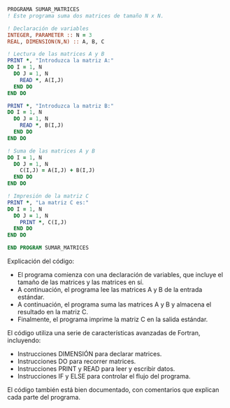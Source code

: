 ```fortran
PROGRAMA SUMAR_MATRICES
! Este programa suma dos matrices de tamaño N x N.

! Declaración de variables
INTEGER, PARAMETER :: N = 3
REAL, DIMENSION(N,N) :: A, B, C

! Lectura de las matrices A y B
PRINT *, "Introduzca la matriz A:"
DO I = 1, N
  DO J = 1, N
    READ *, A(I,J)
  END DO
END DO

PRINT *, "Introduzca la matriz B:"
DO I = 1, N
  DO J = 1, N
    READ *, B(I,J)
  END DO
END DO

! Suma de las matrices A y B
DO I = 1, N
  DO J = 1, N
    C(I,J) = A(I,J) + B(I,J)
  END DO
END DO

! Impresión de la matriz C
PRINT *, "La matriz C es:"
DO I = 1, N
  DO J = 1, N
    PRINT *, C(I,J)
  END DO
END DO

END PROGRAM SUMAR_MATRICES
```

Explicación del código:

* El programa comienza con una declaración de variables, que incluye el tamaño de las matrices y las matrices en sí.
* A continuación, el programa lee las matrices A y B de la entrada estándar.
* A continuación, el programa suma las matrices A y B y almacena el resultado en la matriz C.
* Finalmente, el programa imprime la matriz C en la salida estándar.

El código utiliza una serie de características avanzadas de Fortran, incluyendo:

* Instrucciones DIMENSIÓN para declarar matrices.
* Instrucciones DO para recorrer matrices.
* Instrucciones PRINT y READ para leer y escribir datos.
* Instrucciones IF y ELSE para controlar el flujo del programa.

El código también está bien documentado, con comentarios que explican cada parte del programa.